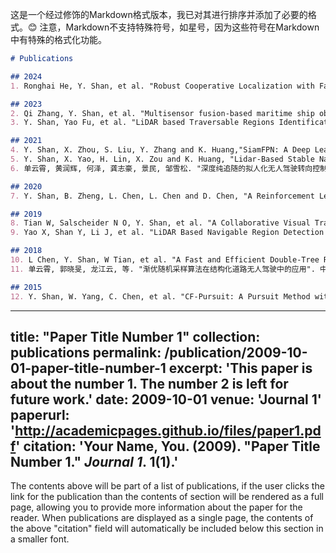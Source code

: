 这是一个经过修饰的Markdown格式版本，我已对其进行排序并添加了必要的格式。😊 注意，Markdown不支持特殊符号，如星号，因为这些符号在Markdown中有特殊的格式化功能。

```markdown
# Publications

## 2024
1. Ronghai He, Y. Shan, et al. "Robust Cooperative Localization with Failed Communication and Biased Measurements". *IEEE Robotics and Automation Letters*. (Accepted, Ranking: Q2, IF: 5.2)

## 2023
2. Qi Zhang, Y. Shan, et al. "Multisensor fusion-based maritime ship object detection method for autonomous surface vehicles".  *Journal of Field Robotics*. (Accepted, Top journal in the field of robotics, IF: 8.3)
3. Y. Shan, Yao Fu, et al. "LiDAR based Traversable Regions Identification Method for Off-road UGV Driving". *IEEE Transaction on Intelligent Vehicle*. (Accepted, Ranking: Q1, IF: 8.2)

## 2021
4. Y. Shan, X. Zhou, S. Liu, Y. Zhang and K. Huang,"SiamFPN: A Deep Learning Method for Accurate and Real-Time Maritime Ship Tracking," in *IEEE Transactions on Circuits and Systems for Video Technology*, vol.31, no. 1, pp. 315-325, Jan. (CCF B, Ranking: Q1, IF: 4.133)
5. Y. Shan, X. Yao, H. Lin, X. Zou and K. Huang, "Lidar-Based Stable Navigable Region Detection for Unmanned Surface Vehicles," in *IEEE Transactions on Instrumentation and Measurement*, vol. 70, pp. 1-13. (Ranking: Q2, IF:3.658)
6. 单云霄, 黄润辉, 何泽, 龚志豪, 景民, 邹雪松. "深度纯追随的拟人化无人驾驶转向控制模型". 中国图象图形学报, 26(01): 0176-0185. (CCF B 中文 EI 期刊)

## 2020
7. Y. Shan, B. Zheng, L. Chen, L. Chen and D. Chen, "A Reinforcement Learning-Based Adaptive Path Tracking Approach for Autonomous Driving," in *IEEE Transactions on Vehicular Technology*, vol. 69, no. 10, pp.10581-10595, Oct. (Ranking: Q2, IF: 5.379)

## 2019
8. Tian W, Salscheider N O, Y. Shan, et al. "A Collaborative Visual Tracking Architecture for Correlation Filter and Convolutional Neural Network Learning". *IEEE Transactions on Intelligent Transportation Systems*, pp. 1-13. (Ranking: Q2, IF:5.744)
9. Yao X, Shan Y, Li J, et al. "LiDAR Based Navigable Region Detection for Unmanned Surface Vehicles". Proceedings of the Conference on Intelligent Robots and Systems, pp. 3754-3759. (CCF recommended C category conference paper, first author student)

## 2018
10. L Chen, Y. Shan, W Tian, et al. "A Fast and Efficient Double-Tree RRT*-Like Sampling-Based Planner Applying on Mobile Robotic Systems". *IEEE-ASME Transactions on Mechatronics*, vol. 23, no. 6, pp. 2568-2578. (Ranking: Q2, IF:4.943)
11. 单云霄, 郭晓旻, 龙江云, 等. "渐优随机采样算法在结构化道路无人驾驶中的应用". 中国公路学报, vol. 31, no. 04, pp: 196-205. (EI journal, selected for the Excellent Action Plan)

## 2015
12. Y. Shan, W. Yang, C. Chen, et al. "CF-Pursuit: A Pursuit Method with a Clothoid Fitting and a Fuzzy Controller for Autonomous Vehicles". *International Journal of Advanced Robotic Systems*, vol. 12, no. 9. (Google citations: 41, SCI)
```



---
title: "Paper Title Number 1"
collection: publications
permalink: /publication/2009-10-01-paper-title-number-1
excerpt: 'This paper is about the number 1. The number 2 is left for future work.'
date: 2009-10-01
venue: 'Journal 1'
paperurl: 'http://academicpages.github.io/files/paper1.pdf'
citation: 'Your Name, You. (2009). &quot;Paper Title Number 1.&quot; <i>Journal 1</i>. 1(1).'
---

The contents above will be part of a list of publications, if the user clicks the link for the publication than the contents of section will be rendered as a full page, allowing you to provide more information about the paper for the reader. When publications are displayed as a single page, the contents of the above "citation" field will automatically be included below this section in a smaller font.
